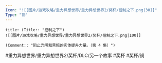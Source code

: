 ```yaml
---
Icon: "![[图片/游戏攻略/重力异想世界/重力异想世界2/奖杯/控制之下.png|30]]"
Type: "铜"
---
```

```ad-common-bronze-trophy
title: (Title:: "控制之下")
![[图片/游戏攻略/重力异想世界/重力异想世界2/奖杯/控制之下.png|100]]

(Comment:: "阻止光明和黑暗的实体提升力量。（第 4 集）")
```

#重力异想世界/重力异想世界2/奖杯/DLC/另一个故事 #奖杯 #奖杯/铜
